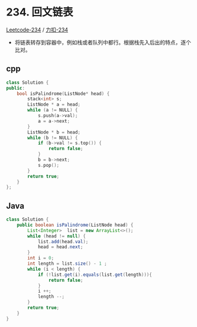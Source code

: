 # 234. 回文链表

[Leetcode-234](https://leetcode.com/problems/palindrome-linked-list/) / [力扣-234](https://leetcode-cn.com/problems/palindrome-linked-list/)

* 将链表转存到容器中，例如栈或者队列中都行。根据栈先入后出的特点，逐个比对。

## cpp

```cpp
class Solution {
public:
    bool isPalindrome(ListNode* head) {
        stack<int> s;
        ListNode * a = head;
        while (a != NULL) {
            s.push(a->val);
            a = a->next;
        }
        ListNode * b = head;
        while (b != NULL) {
            if (b->val != s.top()) {
                return false;
            }
            b = b->next;
            s.pop();
        }
        return true;
    }
};
```
## Java

```java
class Solution {
    public boolean isPalindrome(ListNode head) {
        List<Integer>  list = new ArrayList<>();
        while (head != null) {
            list.add(head.val);
            head = head.next;
        }
        int i = 0;
        int length = list.size() - 1 ;
        while (i < length) {
            if (!list.get(i).equals(list.get(length))){
                return false;
            }
            i ++;
            length --;
        }
        return true;
    }
}
```
